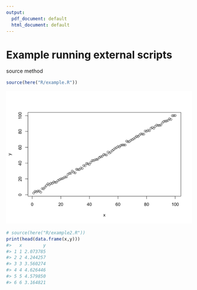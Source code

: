 ```yaml
---
output:
  pdf_document: default
  html_document: default
---
```




# Example running external scripts

source method

```r
source(here("R/example.R"))
```

<img src="myReport_files/figure-html/unnamed-chunk-1-1.png" width="672" />

```r
# source(here("R/example2.R"))
print(head(data.frame(x,y)))
#>   x        y
#> 1 1 2.073785
#> 2 2 4.244257
#> 3 3 3.560274
#> 4 4 4.626446
#> 5 5 4.579850
#> 6 6 3.164821
```


<!-- read chunk (does not run code) -->
<!-- ```{r echo=FALSE} -->
<!-- read_chunk('R/example.R') -->
<!-- ``` -->

<!-- run the variablesXY chunk and use the variables it creates -->
<!-- ```{r variablesXY} -->
<!-- # <<variablesXY>> -->
<!-- # head(data.frame(x,y)) -->

<!-- ``` -->

<!-- run the plotXY chunk and create the plot -->
<!-- ```{r plotXY} -->
<!-- # <<plotXY>> -->
<!-- ``` -->

